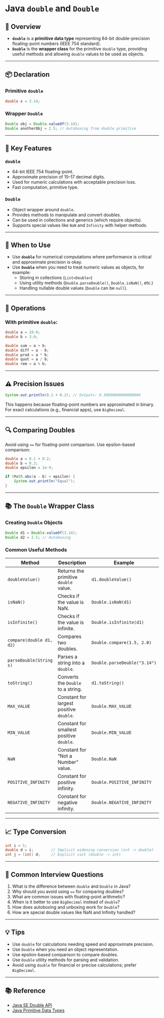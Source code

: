 # Java `double` and `Double`

## 📘 Overview

- **`double`** is a **primitive data type** representing 64-bit double-precision floating-point numbers (IEEE 754 standard).  
- **`Double`** is the **wrapper class** for the primitive `double` type, providing useful methods and allowing `double` values to be used as objects.

---

## 📦 Declaration

### Primitive `double`

```java
double x = 3.14;
```

### Wrapper `Double`

```java
Double obj = Double.valueOf(3.14);
Double anotherObj = 2.5; // Autoboxing from double primitive
```

---

## 🎯 Key Features

### `double`

- 64-bit IEEE 754 floating-point.
- Approximate precision of 15–17 decimal digits.
- Used for numeric calculations with acceptable precision loss.
- Fast computation, primitive type.

### `Double`

- Object wrapper around `double`.
- Provides methods to manipulate and convert doubles.
- Can be used in collections and generics (which require objects).
- Supports special values like `NaN` and `Infinity` with helper methods.

---

## 🧠 When to Use

- Use **`double`** for numerical computations where performance is critical and approximate precision is okay.
- Use **`Double`** when you need to treat numeric values as objects, for example:
  - Storing in collections (`List<Double>`)
  - Using utility methods (`Double.parseDouble()`, `Double.isNaN()`, etc.)
  - Handling nullable double values (`Double` can be `null`).

---

## 🔢 Operations

### With primitive `double`:

```java
double a = 10.0;
double b = 3.0;

double sum = a + b;
double diff = a - b;
double prod = a * b;
double quot = a / b;
double rem = a % b;
```

---

## ⚠️ Precision Issues

```java
System.out.println(0.1 + 0.2); // Outputs: 0.30000000000000004
```

This happens because floating-point numbers are approximated in binary. For exact calculations (e.g., financial apps), use `BigDecimal`.

---

## 🔍 Comparing Doubles

Avoid using `==` for floating-point comparison. Use epsilon-based comparison:

```java
double a = 0.1 + 0.2;
double b = 0.3;
double epsilon = 1e-9;

if (Math.abs(a - b) < epsilon) {
    System.out.println("Equal");
}
```

---

## 📚 The `Double` Wrapper Class

### Creating `Double` Objects

```java
Double d1 = Double.valueOf(3.14);
Double d2 = 2.5; // Autoboxing
```

### Common Useful Methods

| Method                     | Description                                    | Example                        |
|----------------------------|------------------------------------------------|------------------------------|
| `doubleValue()`            | Returns the primitive `double` value.          | `d1.doubleValue()`            |
| `isNaN()`                 | Checks if the value is NaN.                      | `Double.isNaN(d1)`            |
| `isInfinite()`            | Checks if the value is infinite.                 | `Double.isInfinite(d1)`       |
| `compare(double d1, d2)`  | Compares two doubles.                             | `Double.compare(1.5, 2.0)`    |
| `parseDouble(String s)`   | Parses a string into a `double`.                  | `Double.parseDouble("3.14")`  |
| `toString()`              | Converts the `Double` to a string.                | `d1.toString()`               |
| `MAX_VALUE`               | Constant for largest positive `double`.          | `Double.MAX_VALUE`            |
| `MIN_VALUE`               | Constant for smallest positive `double`.         | `Double.MIN_VALUE`            |
| `NaN`                    | Constant for “Not a Number” value.                 | `Double.NaN`                  |
| `POSITIVE_INFINITY`      | Constant for positive infinity.                    | `Double.POSITIVE_INFINITY`    |
| `NEGATIVE_INFINITY`      | Constant for negative infinity.                    | `Double.NEGATIVE_INFINITY`    |

---

## 📈 Type Conversion

```java
int i = 5;
double d = i;        // Implicit widening conversion (int -> double)
int j = (int) d;     // Explicit cast (double -> int)
```

---

## 🧪 Common Interview Questions

1. What is the difference between `double` and `Double` in Java?  
2. Why should you avoid using `==` for comparing doubles?  
3. What are common issues with floating-point arithmetic?  
4. When is it better to use `BigDecimal` instead of `double`?  
5. How does autoboxing and unboxing work for `Double`?  
6. How are special double values like NaN and Infinity handled?  

---

## 💡 Tips

- Use `double` for calculations needing speed and approximate precision.  
- Use `Double` when you need an object representation.  
- Use epsilon-based comparison to compare doubles.  
- Use `Double` utility methods for parsing and validation.  
- Avoid using `double` for financial or precise calculations; prefer `BigDecimal`.  

---

## 📚 Reference

- [Java SE Double API](https://docs.oracle.com/javase/8/docs/api/java/lang/Double.html)  
- [Java Primitive Data Types](https://docs.oracle.com/javase/tutorial/java/nutsandbolts/datatypes.html)  

